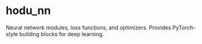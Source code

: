 # hodu_nn

Neural network modules, loss functions, and optimizers. Provides PyTorch-style building blocks for deep learning.
